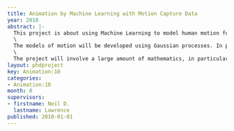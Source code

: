 ```yaml
---
title: Animation by Machine Learning with Motion Capture Data
year: 2010
abstract: |-
  This project is about using Machine Learning to model human motion for animation, with a particular focus on the demands of computer games. The idea is to learn what natural motion looks like, and then combine it with constraints to develop an animation sequence. The constraints could be animator imposed, or imposed by the computer game. A typical scenario might be that the player’s character is required to interact with a character in the game, for example a player might be given an object in the game. The constraint could be that the hands of the player touch the hands of the character giving the object. With the current approach to animation (looking up a library of motion capture data) such a constraint is very difficult to fulfill as the required motion won’t exactly match a sequence in the library. By modelling natural motion through machine learning, we should be able to generate a new sequence to satisfy the constraint.\
  \
  The models of motion will be developed using Gaussian processes. In particular the project will make use of the “Gaussian Process Latent Variable Model” (Lawrence, 2003) which has already shown a lot of promise in this domain, and “Latent Force Models” (Alvarez et al, 2009) a recently developed approach to learning based on physics and probabilistic models.\
  \
  The project will involve a large amount of mathematics, in particular advanced linear algebra and calculus.
layout: phdproject
key: Animation:10
categories:
- Animation:10
month: 0
supervisors:
- firstname: Neil D.
  lastname: Lawrence
published: 2010-01-01
---
```

